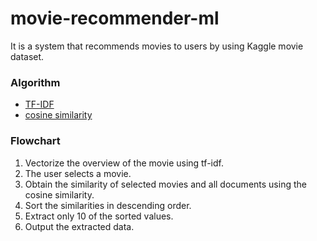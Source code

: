 # movie-recommender-ml


It is a system that recommends movies to users by using Kaggle movie dataset.

### Algorithm

+ [TF-IDF](https://ko.wikipedia.org/wiki/Tf-idf) 
+ [cosine similarity](https://ko.wikipedia.org/wiki/%EC%BD%94%EC%82%AC%EC%9D%B8_%EC%9C%A0%EC%82%AC%EB%8F%84)


### Flowchart

1. Vectorize the overview of the movie using tf-idf.
2. The user selects a movie.
3. Obtain the similarity of selected movies and all documents using the cosine similarity.
4. Sort the similarities in descending order.
5. Extract only 10 of the sorted values.
6. Output the extracted data.
